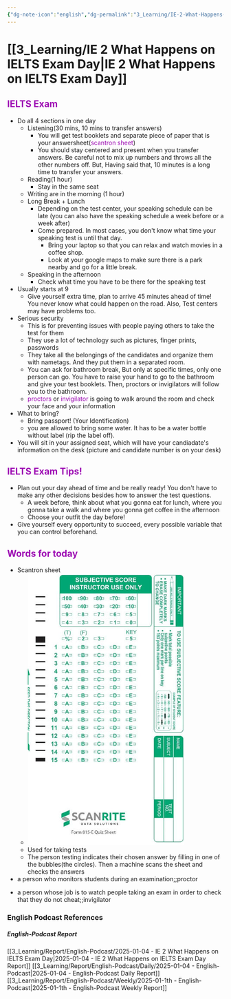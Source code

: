 ```yaml
---
{"dg-note-icon":"english","dg-permalink":"3_Learning/IE-2-What-Happens-on-IELTS-Exam-Day","created-date":"2025-01-04 6:31:53 pm","date":"2025-01-04","type":"english-podcast","tags":["podcast","english","flashcards"],"aliases":null,"cssclasses":null,"podcastName":"IELTS Energy English 7+","title":"IE 2 What Happens on IELTS Exam Day","url":"https://www.allearsenglish.com/category/ielts/","image":"https://megaphone.imgix.net/podcasts/3c28b17c-6b54-11ed-8fd6-43a40731084a/image/IELTS_ENERGY_ARTWORK.jpg?ixlib=rails-4.3.1&max-w=3000&max-h=3000&fit=crop&auto=format,compress","guest":null,"dg-publish":true,"permalink":"/3_Learning/IE-2-What-Happens-on-IELTS-Exam-Day/","dgPassFrontmatter":true,"noteIcon":"english"}
---
```



# [[3_Learning/IE 2 What Happens on IELTS Exam Day\|IE 2 What Happens on IELTS Exam Day]] 
## <font color="#9d0ab3">IELTS Exam</font>
- Do all 4 sections in one day
	- Listening(30 mins, 10 mins to transfer answers)
		- You will get test booklets and separate piece of paper that is your answersheet(<font color="#9d0ab3">scantron sheet</font>)
		- You should stay centered and present when you transfer answers. Be careful not to mix up numbers and throws all the other numbers off. But, Having said that, 10 minutes is a long time to transfer your answers.
	- Reading(1 hour)
		- Stay in the same seat
	- Writing are in the morning (1 hour)
	- Long Break + Lunch
		- Depending on the test center, your speaking schedule can be late (you can also have the speaking schedule a week before or a week after)
		- Come prepared. In most cases, you don't know what time your speaking test is until that day. 
			- Bring your laptop so that you can relax and watch movies in a coffee shop.
			- Look at your google maps to make sure there is a park nearby and go for a little break.
	- Speaking in the afternoon
		- Check what time you have to be there for the speaking test
- Usually starts at 9 
	-  Give yourself extra time, plan to arrive 45 minutes ahead of time! You never know what could happen on the road. Also, Test centers may have problems too.
- Serious security
	- This is for preventing issues with people paying others to take the test for them
	- They use a lot of technology such as pictures, finger prints, passwords
	- They take all the belongings of the candidates and organize them with nametags. And they put them in a separated room.
	- You can ask for bathroom break, But only at specific times, only one person can go. You have to raise your hand to go to the bathroom and give your test booklets. Then, proctors or invigilators will follow you to the bathroom.
	- <font color="#9d0ab3">proctors</font> or <font color="#9d0ab3">invigilator</font> is going to walk around the room and check your face and your information
- What to bring?
	- Bring passport! (Your Identification)
	- you are allowed to bring some water. It has to be a water bottle without label (rip the label off).
- You will sit in your assigned seat, which will have your candiadate's information on the desk (picture and candidate number is on your desk)
## <font color="#9d0ab3">IELTS Exam Tips!</font>
- Plan out your day ahead of time and be really ready! You don't have to make any other decisions besides how to answer the test questions.
	- A week before, think about what you gonna eat for lunch, where you gonna take a walk and where you gonna get coffee in the afternoon
	- Choose your outfit the day before!
- Give yourself every opportunity to succeed, every possible variable that you can control beforehand.

## <font color="#9d0ab3">Words for today</font>
- Scantron sheet
	- ![Utilities/Images/Pasted image 20250113190621.jpeg|200](/img/user/Utilities/Images/Pasted%20image%2020250113190621.jpeg)
	- Used for taking tests
	- The person testing indicates their chosen answer by filling in one of the bubbles(the circles). Then a machine scans the sheet and checks the answers
- a person who monitors students during an examination;;proctor
<!--SR:!2025-02-03,16,290-->
- a person whose job is to watch people taking an exam in order to check that they do not cheat;;invigilator
<!--SR:!2025-01-18,4,270-->



















### English Podcast References
##### English-Podcast Report
[[3_Learning/Report/English-Podcast/2025-01-04 - IE 2 What Happens on IELTS Exam Day\|2025-01-04 - IE 2 What Happens on IELTS Exam Day Report]]
[[3_Learning/Report/English-Podcast/Daily/2025-01-04 - English-Podcast\|2025-01-04 - English-Podcast Daily Report]]
[[3_Learning/Report/English-Podcast/Weekly/2025-01-1th - English-Podcast\|2025-01-1th - English-Podcast Weekly Report]]








